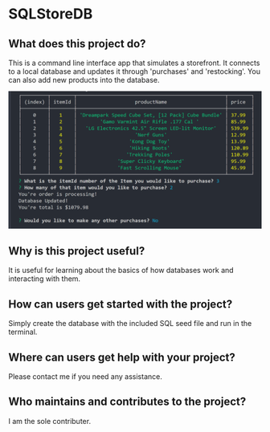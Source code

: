 # SQLStoreDB

## What does this project do?

This is a command line interface app that simulates a storefront.
It connects to a local database and updates it through 'purchases' and 'restocking'.
You can also add new products into the database.

![Image of product list](images/purchaseProduct.png)

## Why is this project useful?

It is useful for learning about the basics of how databases work and interacting with them.

## How can users get started with the project?

Simply create the database with the included SQL seed file and run in the terminal.

## Where can users get help with your project?

Please contact me if you need any assistance.

## Who maintains and contributes to the project?

I am the sole contributer.

